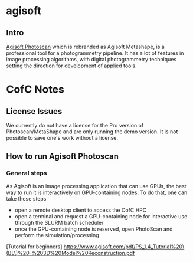# agisoft

## Intro

[Agisoft Photoscan](https://www.agisoft.com) which is rebranded as Agisoft Metashape, is a
professional tool for a photogrammetry pipeline. It has a lot of features in image processing
algorithms, with digital photogrammetry techniques setting the direction for development of applied
tools.

# CofC Notes

## License Issues

We currently do not have a license for the Pro version of Photoscan/MetaShape and are only running
the demo version. It is not possible to save one's work without a license.

## How to run Agisoft Photoscan

### General steps
As Agisoft is an image processing application that can use GPUs, the best way to run it is
interactively on GPU-containing nodes. To do that, one can take these steps
- open a remote desktop client to access the CofC HPC
- open a terminal and request a GPU-containing node for interactive use through the SLURM batch
  scheduler
- once the GPU-containing node is reserved, open PhotoScan and perform the simulation/processing

 
 

[Tutorial for beginners]
https://www.agisoft.com/pdf/PS_1.4_Tutorial%20\(BL\)%20-%203D%20Model%20Reconstruction.pdf


